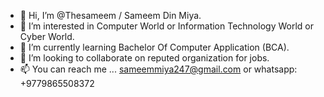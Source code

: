 - 👋 Hi, I’m @Thesameem / Sameem Din Miya.
- 👀 I’m interested in Computer World or Information  Technology World or Cyber World.
- 🌱 I’m currently learning Bachelor Of Computer Application (BCA).
- 💞️ I’m looking to collaborate on reputed organization for jobs.
- 📫 You can reach me ... sameemmiya247@gmail.com or whatsapp: +9779865508372 

<!---
Thesameem/Thesameem is a ✨ special ✨ repository because its `README.md` (this file) appears on your GitHub profile.
You can click the Preview link to take a look at your changes.
--->
